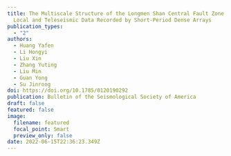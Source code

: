 ```yaml
---
title: The Multiscale Structure of the Longmen Shan Central Fault Zone from
  Local and Teleseismic Data Recorded by Short‐Period Dense Arrays
publication_types:
  - "2"
authors:
  - Huang Yafen
  - Li Hongyi
  - Liu Xin
  - Zhang Yuting
  - Liu Min
  - Guan Yong
  - Su Jinrong
doi: https://doi.org/10.1785/0120190292
publication: Bulletin of the Seismological Society of America
draft: false
featured: false
image:
  filename: featured
  focal_point: Smart
  preview_only: false
date: 2022-06-15T22:36:23.349Z
---
```

